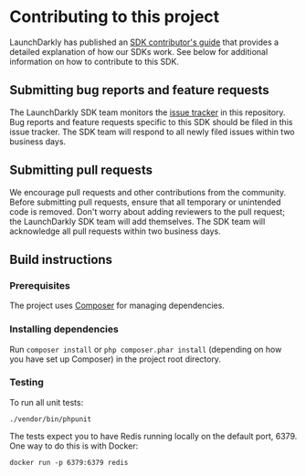 # Contributing to this project

LaunchDarkly has published an [SDK contributor's guide](https://docs.launchdarkly.com/docs/sdk-contributors-guide) that provides a detailed explanation of how our SDKs work. See below for additional information on how to contribute to this SDK.

## Submitting bug reports and feature requests
 
The LaunchDarkly SDK team monitors the [issue tracker](https://github.com/launchdarkly/php-server-sdk-redis-predis/issues) in this repository. Bug reports and feature requests specific to this SDK should be filed in this issue tracker. The SDK team will respond to all newly filed issues within two business days.

## Submitting pull requests
 
We encourage pull requests and other contributions from the community. Before submitting pull requests, ensure that all temporary or unintended code is removed. Don't worry about adding reviewers to the pull request; the LaunchDarkly SDK team will add themselves. The SDK team will acknowledge all pull requests within two business days.

## Build instructions

### Prerequisites

The project uses [Composer](https://getcomposer.org/) for managing dependencies.

### Installing dependencies

Run `composer install` or `php composer.phar install` (depending on how you have set up Composer) in the project root directory.

### Testing

To run all unit tests:

```
./vendor/bin/phpunit
```

The tests expect you to have Redis running locally on the default port, 6379. One way to do this is with Docker:

```
docker run -p 6379:6379 redis
```
